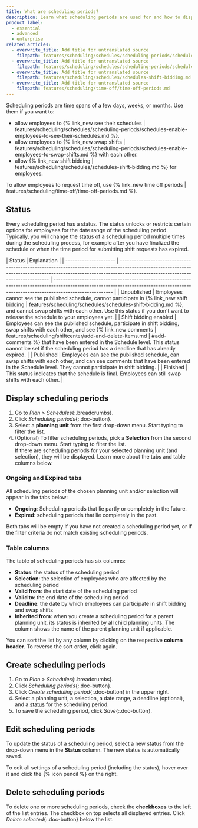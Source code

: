 ```yaml
---
title: What are scheduling periods?
description: Learn what scheduling periods are used for and how to display, edit and delete them (Schedules).
product_label:
  - essential
  - advanced
  - enterprise
related_articles:
  - overwrite_title: Add title for untranslated source
    filepath: features/scheduling/schedules/scheduling-periods/schedules-enable-employees-to-see-their-schedules.md
  - overwrite_title: Add title for untranslated source
    filepath: features/scheduling/schedules/scheduling-periods/schedules-enable-employees-to-swap-shifts.md
  - overwrite_title: Add title for untranslated source
    filepath: features/scheduling/schedules/schedules-shift-bidding.md
  - overwrite_title: Add title for untranslated source
    filepath: features/scheduling/time-off/time-off-periods.md
---
```


Scheduling periods are time spans of a few days, weeks, or months. Use them if you want to:

- allow employees to {% link_new see their schedules | features/scheduling/schedules/scheduling-periods/schedules-enable-employees-to-see-their-schedules.md %}.
- allow employees to {% link_new swap shifts | features/scheduling/schedules/scheduling-periods/schedules-enable-employees-to-swap-shifts.md %} with each other.
- allow {% link_new shift bidding | features/scheduling/schedules/schedules-shift-bidding.md %} for employees.

To allow employees to request time off, use {% link_new time off periods | features/scheduling/time-off/time-off-periods.md %}.

## Status

Every scheduling period has a status. The status unlocks or restricts certain options for employees for the date range of the scheduling period. Typically, you will change the status of a scheduling period multiple times during the scheduling process, for example after you have finalized the schedule or when the time period for submitting shift requests has expired.

| Status                | Explanation                                                                                                                                                                                                  |
| --------------------- | ------------------------------------------------------------------------------------------------------------------------------------------------------------------------------------------------------------ | ------------------------------------------------------------------------------------------------------------------------------------------------------------------------------------- |
| Unpublished           | Employees cannot see the published schedule, cannot participate in {% link_new shift bidding                                                                                                                 | features/scheduling/schedules/schedules-shift-bidding.md %}, and cannot swap shifts with each other. Use this status if you don't want to release the schedule to your employees yet. |
| Shift bidding enabled | Employees can see the published schedule, participate in shift bidding, swap shifts with each other, and see {% link_new comments | features/scheduling/shiftcenter/add-and-delete-items.md | #add-comments %} that have been entered in the Schedule level. This status cannot be set if the scheduling period has a deadline that has already expired. |
| Published             | Employees can see the published schedule, can swap shifts with each other, and can see comments that have been entered in the Schedule level. They cannot participate in shift bidding.                                                                                      |
| Finished              | This status indicates that the schedule is final. Employees can still swap shifts with each other.                                                                                                           |

## Display scheduling periods

1. Go to _Plan > Schedules_{:.breadcrumbs}.
2. Click _Scheduling periods_{:.doc-button}.
3. Select a **planning unit** from the first drop-down menu. Start typing to filter the list.
4. (Optional) To filter scheduling periods, pick a **Selection** from the second drop-down menu. Start typing to filter the list.  
   If there are scheduling periods for your selected planning unit (and selection), they will be displayed. Learn more about the tabs and table columns below.

### Ongoing and Expired tabs

All scheduling periods of the chosen planning unit and/or selection will appear in the tabs below:

- **Ongoing**: Scheduling periods that lie partly or completely in the future.
- **Expired**: scheduling periods that lie completely in the past.

Both tabs will be empty if you have not created a scheduling period yet, or if the filter criteria do not match existing scheduling periods.

### Table columns

The table of scheduling periods has six columns:

- **Status**: the status of the scheduling period
- **Selection**: the selection of employees who are affected by the scheduling period
- **Valid from**: the start date of the scheduling period
- **Valid to**: the end date of the scheduling period
- **Deadline**: the date by which employees can participate in shift bidding and swap shifts
- **Inherited from**: when you create a scheduling period for a parent planning unit, its status is inherited by all child planning units. The column shows the name of the parent planning unit if applicable.

You can sort the list by any column by clicking on the respective **column header**. To reverse the sort order, click again.

## Create scheduling periods

1. Go to _Plan > Schedules_{:.breadcrumbs}.
2. Click _Scheduling periods_{:.doc-button}.
3. Click _Create scheduling period_{:.doc-button} in the upper right.
4. Select a planning unit, a selection, a date range, a deadline (optional), and a [status](#status) for the scheduling period.
5. To save the scheduling period, click _Save_{:.doc-button}.

## Edit scheduling periods

To update the status of a scheduling period, select a new status from the drop-down menu in the **Status** column. The new status is automatically saved.

To edit all settings of a scheduling period (including the status), hover over it and click the {% icon pencil %} on the right.

## Delete scheduling periods

To delete one or more scheduling periods, check the **checkboxes** to the left of the list entries. The checkbox on top selects all displayed entries. Click _Delete selected_{:.doc-button} below the list.
